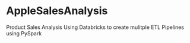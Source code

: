 # AppleSalesAnalysis
Product Sales Analysis Using Databricks to create mulitple ETL Pipelines using PySpark
